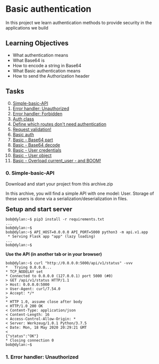 # Basic authentication
In this project we learn authentication methods to provide security in the applications we build

## Learning Objectives
- What authentication means
- What Base64 is
- How to encode a string in Base64
- What Basic authentication means
- How to send the Authorization header

## Tasks
0. [Simple-basic-API](#task0)
1. [Error handler: Unauthorized](#task1)
2. [Error handler: Forbidden](#task2)
3. [Auth class](#task3)
4. [Define which routes don't need authentication](#task4)
5. [Request validation!](#task5)
6. [Basic auth](#task6)
7. [Basic - Base64 part](#task7)
8. [Basic - Base64 decode](#task8)
9. [Basic - User credentials](#task9)
10. [Basic - User object](#task10)
11. [Basic - Overload current_user - and BOOM!](#task11)

### <a name="task0"></a>0. Simple-basic-API
Download and start your project from this archive.zip

In this archive, you will find a simple API with one model: User. Storage of these users is done via a serialization/deserialization in files.

<b style='font-size: 20px'>Setup and start server</b>

```
bob@dylan:~$ pip3 install -r requirements.txt
...
bob@dylan:~$
bob@dylan:~$ API_HOST=0.0.0.0 API_PORT=5000 python3 -m api.v1.app
 * Serving Flask app "app" (lazy loading)
...
bob@dylan:~$
```

<b>Use the API (in another tab or in your browser)</b>

```
bob@dylan:~$ curl "http://0.0.0.0:5000/api/v1/status" -vvv
*   Trying 0.0.0.0...
* TCP_NODELAY set
* Connected to 0.0.0.0 (127.0.0.1) port 5000 (#0)
> GET /api/v1/status HTTP/1.1
> Host: 0.0.0.0:5000
> User-Agent: curl/7.54.0
> Accept: */*
> 
* HTTP 1.0, assume close after body
< HTTP/1.0 200 OK
< Content-Type: application/json
< Content-Length: 16
< Access-Control-Allow-Origin: *
< Server: Werkzeug/1.0.1 Python/3.7.5
< Date: Mon, 18 May 2020 20:29:21 GMT
< 
{"status":"OK"}
* Closing connection 0
bob@dylan:~$
```

### <a name="task1"></a>1. Error handler: Unauthorized
